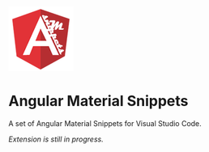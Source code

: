 ![](images/icon.png)

# Angular Material Snippets

A set of Angular Material Snippets for Visual Studio Code.

*Extension is still in progress.* 


